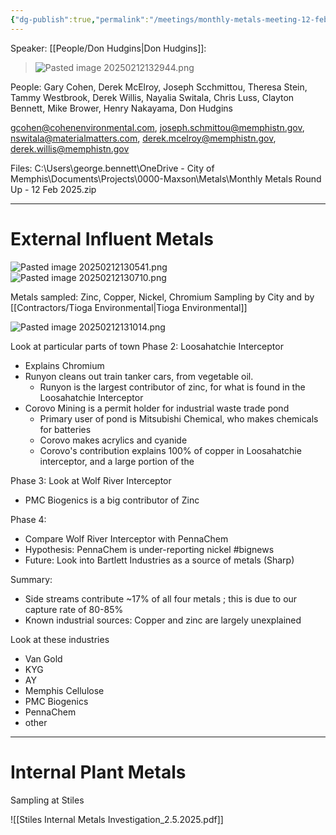 ```yaml
---
{"dg-publish":true,"permalink":"/meetings/monthly-metals-meeting-12-feb-2025/","noteIcon":"","created":"2025-02-12T13:03:39.870-06:00"}
---
```




Speaker: [[People/Don Hudgins\|Don Hudgins]]:

> ![Pasted image 20250212132944.png](/img/user/Pasted%20image%2020250212132944.png)

People:
Gary Cohen, Derek McElroy, Joseph Scchmittou, Theresa Stein, Tammy Westbrook, Derek Willis, Nayalia Switala, Chris Luss, Clayton Bennett, Mike Brower, Henry Nakayama, Don Hudgins

gcohen@cohenenvironmental.com, 
joseph.schmittou@memphistn.gov,
nswitala@materialmatters.com,
derek.mcelroy@memphistn.gov,
derek.willis@memphistn.gov

Files: C:\Users\george.bennett\OneDrive - City of Memphis\Documents\Projects\0000-Maxson\Metals\Monthly Metals Round Up - 12 Feb 2025.zip

---
# External Influent Metals

![Pasted image 20250212130541.png](/img/user/Pasted%20image%2020250212130541.png)
![Pasted image 20250212130710.png](/img/user/Pasted%20image%2020250212130710.png)

Metals sampled: Zinc, Copper, Nickel, Chromium
Sampling by City and by [[Contractors/Tioga Environmental\|Tioga Environmental]]

![Pasted image 20250212131014.png](/img/user/Pasted%20image%2020250212131014.png)


Look at particular parts of town
Phase 2: Loosahatchie Interceptor
- Explains Chromium
- Runyon cleans out train tanker cars, from vegetable oil.
	- Runyon is the largest contributor of zinc, for what is found in the Loosahatchie Interceptor
- Corovo Mining is a permit holder for industrial waste trade pond
	- Primary user of pond is Mitsubishi Chemical, who makes chemicals for batteries
	- Corovo makes acrylics and cyanide
	- Corovo's contribution explains 100% of copper in Loosahatchie interceptor, and a large portion of the 

Phase 3: Look at Wolf River Interceptor
- PMC Biogenics is a big contributor of Zinc

Phase 4:
- Compare Wolf River Interceptor with PennaChem
- Hypothesis: PennaChem is under-reporting nickel #bignews 
- Future: Look into Bartlett Industries as a source of metals (Sharp)

Summary:
- Side streams contribute ~17% of all four metals ; this is due to our capture rate of 80-85%
- Known industrial sources: Copper and zinc are largely unexplained


Look at these industries
- Van Gold
- KYG
- AY
- Memphis Cellulose
- PMC Biogenics
- PennaChem
- other

---
# Internal Plant Metals

Sampling at Stiles

![[Stiles Internal Metals Investigation_2.5.2025.pdf]]



